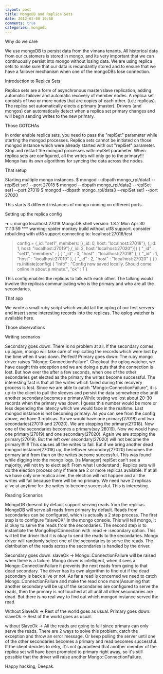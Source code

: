 ```yaml
---
layout: post
title: MongoDB and Replica Sets
date: 2012-05-08 10:50
comments: true
categories: mongodb 
---
```


Why do we care

We use mongoDB to persist data from the vimana tenants. All historical data from our customers is stored in mongo, and its very important that we can continuously persist into mongo without losing data. We are using replica sets to make sure that our data is redundantly stored and to ensure that we have a failover mechanism when one of the mongoDBs lose connection.

Introduction to Replica Sets

Replica sets are a form of asynchronous master/slave replication, adding automatic failover and automatic recovery of member nodes. A replica set consists of two or more nodes that are copies of each other. (i.e.: replicas). The replica set automatically elects a primary (master). Drivers (and mongos) can automatically detect when a replica set primary changes and will begin sending writes to the new primary.

Those GOTCHAs

In order enable replica sets, you need to pass the "replSet" parameter while starting the mongod processes.
Replica sets cannot be initiated on those mongod instance which were already started with out "replSet" parameter.  Stop and restart the mongod processes with replSet parameter.
When replica sets are configured, all the writes will only go to the primary!!! Mongo has its own algorithms for syncing the data across the nodes.


That setup

Starting multiple mongo instances.
$ mongod --dbpath mongo_rpl/data1 --replSet set1 --port 27018
$ mongod --dbpath mongo_rpl/data2 --replSet set1 --port 27019
$ mongod --dbpath mongo_rpl/data3 --replSet set1 --port 27020

This starts 3 different instances of mongo running on different ports.

Setting up the replica config

➜  ~  mongo localhost:27018
MongoDB shell version: 1.8.2
Mon Apr 30 11:13:59 *** warning: spider monkey build without utf8 support.  consider rebuilding with utf8 support
connecting to: localhost:27018/test
> config = {_id: "set1", members: [{_id: 0, host: "localhost:27018"}, {_id: 1, host: "localhost:27019"},{_id: 2, host:"localhost:27020"}]}
{
 "_id" : "set1",
 "members" : [
 {
 "_id" : 0, 
 "host" : "localhost:27018"
 },
 {
 "_id" : 1,
 "host" : "localhost:27019"
 },
 {
 "_id" : 2,
 "host" : "localhost:27020"
 }
 ]
}
> rs.initiate(config)
{
 "info" : "Config now saved locally.  Should come online in about a minute.",
 "ok" : 1
}
>

This config enables the replicas to talk with each other. The talking would involve the replicas communicating who is the primary and who are all the secondaries.


That app

We wrote a small ruby script which would tail the oplog of our test servers and insert some interesting records into the replicas.
The oplog watcher is available here.


Those observations

Writing scenarios


Secondary goes down: There is no problem at all. If the secondary comes up again, mongo will take care of replicating the records which were lost by the time when it was down. Perfect!
Primary goes down: The ruby mongo driver raises "Mongo::ConnectionFailure". Checkout the oplog watcher, we have caught this exception and we are doing a puts that the connection is lost. But how ever the after a few seconds, when one of the other secondaries get elected as the primary the writes become successful. The interesting fact is that all the writes which failed during this recovery process is lost. Since we are able to catch "Mongo::ConnectionFailure", it is up-to the client to pull the sleeves and persist the data somewhere else until another secondary becomes a primary.While testing we lost about 20-30 records when the primary was down. I guess this number would be more or less depending the latency which we would face in the realtime.
Last mongod instance is not becoming primary: As you can see from the config above, we have 3 replicas. So we would have one primary(27018) and two secondaries(27019 and 27020). We are stopping the primary(27018). Now one of the secondaries becomes a primary(say 28019). Now we would have one primary(27019) and one secondary(27020). Again we are stopping the primary(27019). But the left over secondary(27020) will not become the primary!!!!!!! This causes all the writes to fail. But if we bring another dead mongod instance(27018) up, the leftover secondary(27020) becomes the primary and from then on the writes become successful.  This was found while digging into the mongo logs.
[rs Manager] replSet can't see a majority, will not try to elect self: From what I understand , Replica sets will do the election process only if there are 2 or more replicas available. If at all we have only one replica alive, the election will not happen and all the writes will fail because there will be no primary. We need have 2 replicas alive at anytime for the writes to become successful. This is interesting.


Reading Scenarios

MongoDB doesnot by default support serving reads from the replicas. MongoDB will serve all reads from primary by default. Reads from secondaries can be configured, which is actually a 2 step process.  The first step is to configure "slaveOK" in the mongo console. This will tell mongo, it is okay to serve the reads from the secondaries. The second step is to instantiate the MongoReplConnection with :read => :secondary option.
This will tell the driver that it is okay to send the reads to the secondaries. Mongo driver will randomly select one of the secondaries to serve the reads. The distribution of the reads across the secondaries is handled by the driver.


Secondary goes down:
slaveOk -> Mongo::ConnectionFailure will be raised when there is a failure. Mongo driver is intelligent, when it sees a Mongo::ConnectionFailure it prevents the next reads from going to that dead secondary.
The driver has its own algorithm to find out if the dead secondary is back alive or not. As far a read is concerned we need to catch Mongo::ConnectionFailure and make the read once more(Assuming that another secondary will be up).If the secondaries are configured to serve the reads, then the primary is not touched at all until all other secondaries are dead. But there is no real way to find out which mongod instance served the read.

Without SlaveOk ->  Rest of the world goes as usual.
Primary goes down:
slaveOk -> Rest of the world goes as usual.

without SlaveOk -> All the reads are going to fail since primary can only serve the reads. There are 2 ways to solve this problem, catch the exception and throw an error message. Or keep polling the server until one of the other secondaries becomes a primary and read becomes successful. If the client decides to retry, it's not guaranteed that another member of the replica set will have been promoted to primary right away, so it's still possible that the driver will raise another Mongo::ConnectionFailure.


Happy hacking,
Deepak.